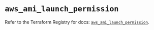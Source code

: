 # `aws_ami_launch_permission`

Refer to the Terraform Registry for docs: [`aws_ami_launch_permission`](https://registry.terraform.io/providers/hashicorp/aws/5.71.0/docs/resources/ami_launch_permission).

